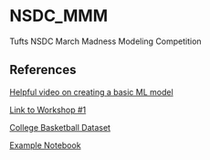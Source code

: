 # NSDC_MMM
Tufts NSDC March Madness Modeling Competition

## References
[Helpful video on creating a basic ML model](https://youtu.be/7eh4d6sabA0)

[Link to Workshop #1](https://www.canva.com/design/DAFb98k0Pcc/Iv-Otj6qDW_Asr1tH-6iIQ/view?utm_content=DAFb98k0Pcc&utm_campaign=designshare&utm_medium=link2&utm_source=sharebutton)

[College Basketball Dataset](https://www.kaggle.com/datasets/andrewsundberg/college-basketball-dataset)

[Example Notebook](https://colab.research.google.com/drive/1h9lHe9g4ctSTzlrH_if8WlvkR866GnQ1?usp=sharing#scrollTo=e08c3721)
